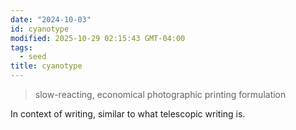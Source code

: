 ```yaml
---
date: "2024-10-03"
id: cyanotype
modified: 2025-10-29 02:15:43 GMT-04:00
tags:
  - seed
title: cyanotype
---
```


> slow-reacting, economical photographic printing formulation

In context of writing, similar to what telescopic writing is.
